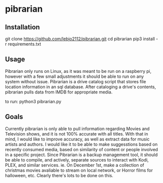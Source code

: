 # pibrarian

## Installation
git clone https://github.com/lebjo2112/pibrarian.git 
cd pibrarian
pip3 install -r requirements.txt

## Usage
Pibrarian only runs on Linux, as it was meant to be run on a raspberry pi, however with a few small adjustments it should be able to run on any system without issue.
Pibrarian is a drive catalog script that stores file location information in an sql database. 
After cataloging a drive's contents, pibrarian pulls data from IMDB for appropriate media.

to run:
python3 pibrarian.py

## Goals
Currently pibrarian is only able to pull information regarding Movies and Television shows, and it is not 100% accurate with all titles.
With that in mind, I would like to improve accuracy, as well as extract data for music artists and authors.
I would like it to be able to make suggesstions based on recently consumed media, based on similarity of content or people involved in a specific project.
Since Pibrarian is a backup management tool, it should be able to compile, and actively, separate sources to interact with Kodi, PLEX, and similar services.
ie. On December 1st, make a collection of christmas movies avaliable to stream on local network, or Horror films for halloween, etc. 
Clearly there's lots to be done on this.
